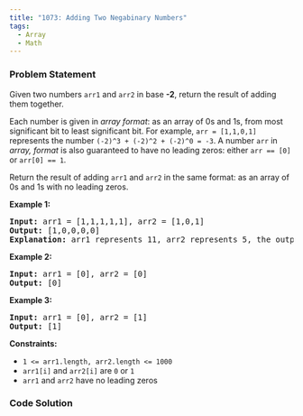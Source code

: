 ```yaml
---
title: "1073: Adding Two Negabinary Numbers"
tags:
  - Array
  - Math
---
```

### Problem Statement

<p>Given two numbers <code>arr1</code> and <code>arr2</code> in base <strong>-2</strong>, return the result of adding them together.</p>

<p>Each number is given in <em>array format</em>:  as an array of 0s and 1s, from most significant bit to least significant bit.  For example, <code>arr = [1,1,0,1]</code> represents the number <code>(-2)^3 + (-2)^2 + (-2)^0 = -3</code>.  A number <code>arr</code> in <em>array, format</em> is also guaranteed to have no leading zeros: either <code>arr == [0]</code> or <code>arr[0] == 1</code>.</p>

<p>Return the result of adding <code>arr1</code> and <code>arr2</code> in the same format: as an array of 0s and 1s with no leading zeros.</p>


<p><strong class="example">Example 1:</strong></p>

<pre>
<strong>Input:</strong> arr1 = [1,1,1,1,1], arr2 = [1,0,1]
<strong>Output:</strong> [1,0,0,0,0]
<strong>Explanation: </strong>arr1 represents 11, arr2 represents 5, the output represents 16.
</pre>

<p><strong class="example">Example 2:</strong></p>

<pre>
<strong>Input:</strong> arr1 = [0], arr2 = [0]
<strong>Output:</strong> [0]
</pre>

<p><strong class="example">Example 3:</strong></p>

<pre>
<strong>Input:</strong> arr1 = [0], arr2 = [1]
<strong>Output:</strong> [1]
</pre>


<p><strong>Constraints:</strong></p>

<ul>
	<li><code>1 &lt;= arr1.length, arr2.length &lt;= 1000</code></li>
	<li><code>arr1[i]</code> and <code>arr2[i]</code> are <code>0</code> or <code>1</code></li>
	<li><code>arr1</code> and <code>arr2</code> have no leading zeros</li>
</ul>


### Code Solution

```python

```
